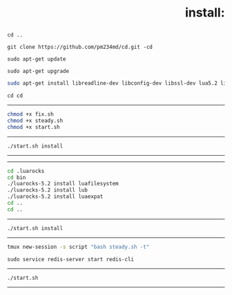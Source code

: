 # <p align="right">install:
```
cd ..
```
```
git clone https://github.com/pm234md/cd.git -cd
```
```
sudo apt-get update
```
```
sudo apt-get upgrade
```
```bash
sudo apt-get install libreadline-dev libconfig-dev libssl-dev lua5.2 liblua5.2-dev libevent-dev make unzip git redis-server g++ libjansson-dev libpython-dev expat libexpat1-dev
```
```
cd cd
```
***
```bash
chmod +x fix.sh
chmod +x steady.sh
chmod +x start.sh
```
***
`./start.sh install`
***
***
```bash
cd .luarocks
cd bin
./luarocks-5.2 install luafilesystem
./luarocks-5.2 install lub
./luarocks-5.2 install luaexpat
cd ..
cd ..
```
***
`./start.sh install`
***
```bash
tmux new-session -s script "bash steady.sh -t"
```
```
sudo service redis-server start redis-cli
```
***
`./start.sh`
***
